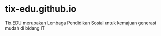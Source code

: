 # tix-edu.github.io
Tix.EDU merupakan Lembaga Pendidikan Sosial untuk kemajuan generasi mudah di bidang IT
